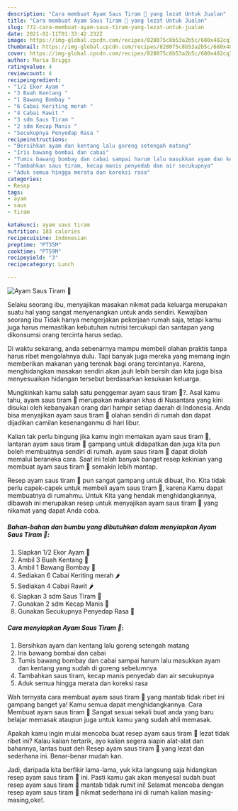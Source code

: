 ```yaml
---
description: "Cara membuat Ayam Saus Tiram 🦪 yang lezat Untuk Jualan"
title: "Cara membuat Ayam Saus Tiram 🦪 yang lezat Untuk Jualan"
slug: 772-cara-membuat-ayam-saus-tiram-yang-lezat-untuk-jualan
date: 2021-02-11T01:33:42.232Z
image: https://img-global.cpcdn.com/recipes/828075c8b53a2b5c/680x482cq70/ayam-saus-tiram-🦪-foto-resep-utama.jpg
thumbnail: https://img-global.cpcdn.com/recipes/828075c8b53a2b5c/680x482cq70/ayam-saus-tiram-🦪-foto-resep-utama.jpg
cover: https://img-global.cpcdn.com/recipes/828075c8b53a2b5c/680x482cq70/ayam-saus-tiram-🦪-foto-resep-utama.jpg
author: Maria Briggs
ratingvalue: 4
reviewcount: 4
recipeingredient:
- "1/2 Ekor Ayam "
- "3 Buah Kentang "
- "1 Bawang Bombay "
- "6 Cabai Keriting merah "
- "4 Cabai Rawit "
- "3 sdm Saus Tiram "
- "2 sdm Kecap Manis "
- "Secukupnya Penyedap Rasa "
recipeinstructions:
- "Bersihkan ayam dan kentang lalu goreng setengah matang"
- "Iris bawang bombai dan cabai"
- "Tumis bawang bombay dan cabai sampai harum lalu masukkan ayam dan kentang yang sudah di goreng sebelumnya"
- "Tambahkan saus tiram, kecap manis penyedab dan air secukupnya"
- "Aduk semua hingga merata dan koreksi rasa"
categories:
- Resep
tags:
- ayam
- saus
- tiram

katakunci: ayam saus tiram 
nutrition: 183 calories
recipecuisine: Indonesian
preptime: "PT35M"
cooktime: "PT59M"
recipeyield: "3"
recipecategory: Lunch

---
```



![Ayam Saus Tiram 🦪](https://img-global.cpcdn.com/recipes/828075c8b53a2b5c/680x482cq70/ayam-saus-tiram-🦪-foto-resep-utama.jpg)

Selaku seorang ibu, menyajikan masakan nikmat pada keluarga merupakan suatu hal yang sangat menyenangkan untuk anda sendiri. Kewajiban seorang ibu Tidak hanya mengerjakan pekerjaan rumah saja, tetapi kamu juga harus memastikan kebutuhan nutrisi tercukupi dan santapan yang dikonsumsi orang tercinta harus sedap.

Di waktu  sekarang, anda sebenarnya mampu membeli olahan praktis tanpa harus ribet mengolahnya dulu. Tapi banyak juga mereka yang memang ingin memberikan makanan yang terenak bagi orang tercintanya. Karena, menghidangkan masakan sendiri akan jauh lebih bersih dan kita juga bisa menyesuaikan hidangan tersebut berdasarkan kesukaan keluarga. 



Mungkinkah kamu salah satu penggemar ayam saus tiram 🦪?. Asal kamu tahu, ayam saus tiram 🦪 merupakan makanan khas di Nusantara yang kini disukai oleh kebanyakan orang dari hampir setiap daerah di Indonesia. Anda bisa menyajikan ayam saus tiram 🦪 olahan sendiri di rumah dan dapat dijadikan camilan kesenanganmu di hari libur.

Kalian tak perlu bingung jika kamu ingin memakan ayam saus tiram 🦪, lantaran ayam saus tiram 🦪 gampang untuk didapatkan dan juga kita pun boleh membuatnya sendiri di rumah. ayam saus tiram 🦪 dapat diolah memalui beraneka cara. Saat ini telah banyak banget resep kekinian yang membuat ayam saus tiram 🦪 semakin lebih mantap.

Resep ayam saus tiram 🦪 pun sangat gampang untuk dibuat, lho. Kita tidak perlu capek-capek untuk membeli ayam saus tiram 🦪, karena Kamu dapat membuatnya di rumahmu. Untuk Kita yang hendak menghidangkannya, dibawah ini merupakan resep untuk menyajikan ayam saus tiram 🦪 yang nikamat yang dapat Anda coba.

<!--inarticleads1-->

##### Bahan-bahan dan bumbu yang dibutuhkan dalam menyiapkan Ayam Saus Tiram 🦪:

1. Siapkan 1/2 Ekor Ayam 🐔
1. Ambil 3 Buah Kentang 🥔
1. Ambil 1 Bawang Bombay 🌰
1. Sediakan 6 Cabai Keriting merah 🌶️
1. Sediakan 4 Cabai Rawit 🌶️
1. Siapkan 3 sdm Saus Tiram 🦪
1. Gunakan 2 sdm Kecap Manis 🍶
1. Gunakan Secukupnya Penyedap Rasa 🧂




<!--inarticleads2-->

##### Cara menyiapkan Ayam Saus Tiram 🦪:

1. Bersihkan ayam dan kentang lalu goreng setengah matang
1. Iris bawang bombai dan cabai
1. Tumis bawang bombay dan cabai sampai harum lalu masukkan ayam dan kentang yang sudah di goreng sebelumnya
1. Tambahkan saus tiram, kecap manis penyedab dan air secukupnya
1. Aduk semua hingga merata dan koreksi rasa




Wah ternyata cara membuat ayam saus tiram 🦪 yang mantab tidak ribet ini gampang banget ya! Kamu semua dapat menghidangkannya. Cara Membuat ayam saus tiram 🦪 Sangat sesuai sekali buat anda yang baru belajar memasak ataupun juga untuk kamu yang sudah ahli memasak.

Apakah kamu ingin mulai mencoba buat resep ayam saus tiram 🦪 lezat tidak ribet ini? Kalau kalian tertarik, ayo kalian segera siapin alat-alat dan bahannya, lantas buat deh Resep ayam saus tiram 🦪 yang lezat dan sederhana ini. Benar-benar mudah kan. 

Jadi, daripada kita berfikir lama-lama, yuk kita langsung saja hidangkan resep ayam saus tiram 🦪 ini. Pasti kamu gak akan menyesal sudah buat resep ayam saus tiram 🦪 mantab tidak rumit ini! Selamat mencoba dengan resep ayam saus tiram 🦪 nikmat sederhana ini di rumah kalian masing-masing,oke!.

